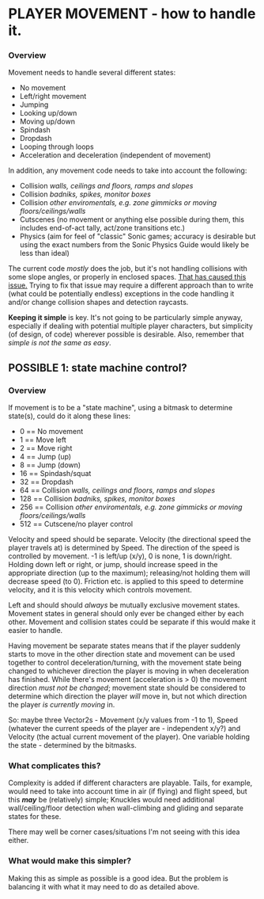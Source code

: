 # PLAYER MOVEMENT - how to handle it.

### Overview

Movement needs to handle several different states:
- No movement
- Left/right movement
- Jumping
- Looking up/down
- Moving up/down
- Spindash
- Dropdash
- Looping through loops
- Acceleration and deceleration (independent of movement)

In addition, any movement code needs to take into account the following:
- Collision *walls, ceilings and floors, ramps and slopes*
- Collision *badniks, spikes, monitor boxes*
- Collision *other enviromentals, e.g. zone gimmicks or moving floors/ceilings/walls*
- Cutscenes (no movement or anything else possible during them, this includes end-of-act tally, act/zone transitions etc.)
- Physics (aim for feel of "classic" Sonic games; accuracy is desirable but using the exact numbers from the Sonic Physics Guide would likely be less than ideal)

The current code *mostly* does the job, but it's not handling collisions with some slope angles, or properly in enclosed spaces. [That has caused this issue.](https://github.com/BlitzerSIO/grass-cheetah/issues/2) Trying to fix that issue may require a different approach than to write (what could be potentially endless) exceptions in the code handling it and/or change collision shapes and detection raycasts.

**Keeping it simple** is key. It's not going to be particularly simple anyway, especially if dealing with potential multiple player characters, but simplicity (of design, of code) wherever possible is desirable. Also, remember that *simple is not the same as easy*.

## POSSIBLE 1: state machine control?

### Overview

If movement is to be a "state machine", using a bitmask to determine state(s), could do it along these lines:
- 0 == No movement
- 1 == Move left
- 2 == Move right
- 4 == Jump (up)
- 8 == Jump (down)
- 16 == Spindash/squat
- 32 == Dropdash
- 64 == Collision *walls, ceilings and floors, ramps and slopes*
- 128 == Collision *badniks, spikes, monitor boxes*
- 256 == Collision *other enviromentals, e.g. zone gimmicks or moving floors/ceilings/walls*
- 512 == Cutscene/no player control

Velocity and speed should be separate. Velocity (the directional speed the player travels at) is determined by Speed. The direction of the speed is controlled by movement. -1 is left/up (x/y), 0 is none, 1 is down/right. Holding down left or right, or jump, should increase speed in the appropriate direction (up to the maximum); releasing/not holding them will decrease speed (to 0). Friction etc. is applied to this speed to determine velocity, and it is this velocity which controls movement.

Left and should should *always* be mutually exclusive movement states. Movement states in general should only ever be changed either by each other. Movement and collision states could be separate if this would make it easier to handle.

Having movement be separate states means that if the player suddenly starts to move in the other direction state and movement can be used together to control deceleration/turning, with the movement state being changed to whichever direction the player is moving in when deceleration has finished. While there's movement (acceleration is > 0) the movement direction *must not be changed*; movement state should be considered to determine which direction the player *will* move in, but not which direction the player *is currently moving* in.

So: maybe three Vector2s - Movement (x/y values from -1 to 1), Speed (whatever the current speeds of the player are - independent x/y?) and Velocity (the actual current movement of the player). One variable holding the state - determined by the bitmasks.

### What complicates this?

Complexity is added if different characters are playable. Tails, for example, would need to take into account time in air (if flying) and flight speed, but this *__may__* be (relatively) simple; Knuckles would need additional wall/ceiling/floor detection when wall-climbing and gliding and separate states for these.

There may well be corner cases/situations I'm not seeing with this idea either.

### What would make this simpler?

Making this as simple as possible is a good idea. But the problem is balancing it with what it may need to do as detailed above.
